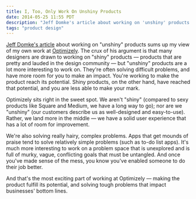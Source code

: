 ```yaml
---
title: I, Too, Only Work On Unshiny Products
date: 2014-05-25 11:55 PDT
description: "Jeff Domke's article about working on 'unshiny' products sums up my view of my own work at Optimizely. The crux of his argument is that many designers are drawn to working on 'shiny' products — products that are pretty and lauded in the design community — but 'unshiny' products are a lot more interesting to work on."
tags: "product design"
---
```


[Jeff Domke's article](https://medium.com/design-founders/847701785dae) about working on "unshiny" products sums up my view of my own work at [Optimizely](https://www.optimizely.com). The crux of his argument is that many designers are drawn to working on "shiny" products — products that are pretty and lauded in the design community — but "unshiny" products are a lot more interesting to work on. They're often solving difficult problems, and have more room for you to make an impact. You're working to make the product reach its potential. Shiny products, on the other hand, have reached that potential, and you are less able to make your mark.

Optimizely sits right in the sweet spot. We aren't "shiny" (compared to sexy products like Square and Medium, we have a long way to go); nor are we "unshiny" (our customers describe us as well-designed and easy-to-use). Rather, we land more in the middle — we have a solid user experience that has a lot of room for improvement.

We're also solving really hairy, complex problems. Apps that get mounds of praise tend to solve relatively simple problems (such as to-do list apps). It's much more interesting to work on a problem space that is unexplored and is full of murky, vague, conflicting goals that must be untangled. And once you've made sense of the mess, you know you've enabled someone to do their job better.

And that's the most exciting part of working at Optimizely — making the product fulfill its potential, and solving tough problems that impact businesses' bottom lines.
